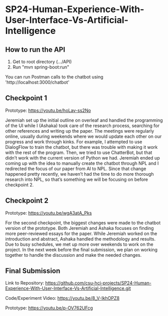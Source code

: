 # SP24-Human-Experience-With-User-Interface-Vs-Artificial-Intelligence

## How to run the API
1. Get to root directory (.../API)
2. Run "mvn spring-boot:run"

You can run Postman calls to the chatbot using 'http://localhost:3000/chatbot'

## Checkpoint 1
Prototype: https://youtu.be/hoLav-ss2No

Jeremiah set up the initial outline on overleaf and handled the programming of the UI while I (Ashaka) took care of the research process, searching for other references and writing up the paper. The meetings were regularly online, usually during weekends where we would update each other on our progress and work through kinks. For example, I attempted to use DialogFlow to train the chatbot, but there was trouble with making it work with the rest of the program. Then, we tried to use ChatterBot, but that didn’t work with the current version of Python we had. Jeremiah ended up coming up with the idea to manually create the chatbot through NPL and I redirected the focus of our paper from AI to NPL. Since that change happened pretty recently, we haven’t had the time to do more thorough research into NPL, so that’s something we will be focusing on before checkpoint 2.


## Checkpoint 2
Prototype: https://youtu.be/wgA3atA_Pks

For the second checkpoint, the biggest changes were made to the chatbot version of the prototype. Both Jeremiah and Ashaka focuses on finding more peer-reviewed essays for the paper. While Jeremiah worked on the introduction and abstract, Ashaka handled the methodology and results. Due to busy schedules, we met up more over weekends to work on the project. In the next week before the final submission, we plan on working together to handle the discussion and make the needed changes.

## Final Submission

Link to Repository: https://github.com/csu-hci-projects/SP24-Human-Experience-With-User-Interface-Vs-Artificial-Intelligence.git

Code/Experiment Video: https://youtu.be/8_V-IkhOPZ8

Prototype: https://youtu.be/p-OV762UFcg
